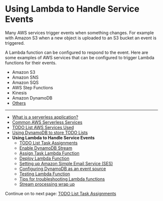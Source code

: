 # Using Lambda to Handle Service Events

Many AWS services trigger events when something changes. For example with Amazon S3 when a new object is uploaded 
to an S3 bucket an event is triggered.

A Lambda function can be configured to respond to the event. Here are some examples of AWS services that can be 
configured to trigger Lambda functions for their events.

* Amazon S3
* Amazon SNS
* Amazon SQS
* AWS Step Functions
* Kinesis
* Amazon DynamoDB
* [Others](https://docs.aws.amazon.com/lambda/latest/dg/lambda-services.html)

<!-- Generated Navigation -->
---

* [What is a serverless application?](../WhatIsServerless.md)
* [Common AWS Serverless Services](../CommonServerlessServices.md)
* [TODO List AWS Services Used](../TODOListServices.md)
* [Using DynamoDB to store TODO Lists](../DynamoDBModule/WhatIsDynamoDB.md)
* **Using Lambda to Handle Service Events**
  * [TODO List Task Assignments](../StreamProcessing/TODOTaskListAssignment.md)
  * [Enable DynamoDB Stream](../StreamProcessing/EnableDynamoDBStream.md)
  * [Assign Task Lambda Function](../StreamProcessing/LookAtLambdaFunction.md)
  * [Deploy Lambda Function](../StreamProcessing/DeployLambdaFunction.md)
  * [Setting up Amazon Simple Email Service (SES)](../StreamProcessing/SettingUpSES.md)
  * [Configuring DynamoDB as an event source](../StreamProcessing/ConfigureLambdaEventSource.md)
  * [Testing Lambda Function](../StreamProcessing/TestingLambdaFunction.md)
  * [Tips for troubleshooting Lambda functions](../StreamProcessing/TroubleshootingLambda.md)
  * [Stream processing wrap up](../StreamProcessing/StreamProcessingWrapup.md)

Continue on to next page: [TODO List Task Assignments](../StreamProcessing/TODOTaskListAssignment.md)


